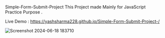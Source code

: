 Simple-Form-Submit-Project This Project made Mainly for JavaScript Practice Purpose .

Live Demo : https://yashsharma228.github.io/Simple-Form-Submit-Project-/

![Screenshot 2024-06-18 183710](https://github.com/yashsharma228/JS-Practice-Projects/assets/141614148/d34ff1f1-e137-4a5a-a4f4-3a1843969a6b)
